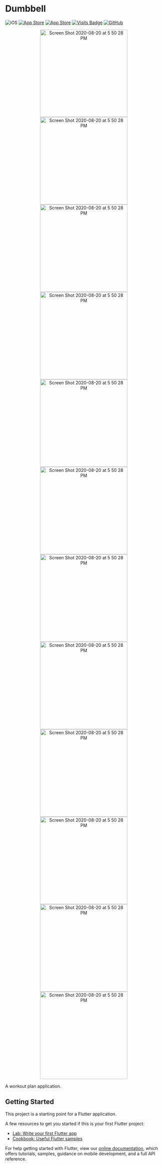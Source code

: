 # Dumbbell

![iOS](https://img.shields.io/badge/iOS-12%20-blue)
[![App Store](https://img.shields.io/itunes/v/1462586545?label=App%20Store)](https://apps.apple.com/us/app/dumbbell-workout-planner/id1462586545)
[![App Store](https://img.shields.io/badge/Price-Free-orange)](https://img.shields.io/badge/Price-Free-orange)
[![Visits Badge](https://badges.pufler.dev/visits/livinglist/Dumbbell)](https://badges.pufler.dev)
[![GitHub](https://img.shields.io/github/stars/livinglist/Dumbbell?style=social)](https://img.shields.io/github/stars/livinglist/Dumbbell?style=social)

<p align="center">
<img width="280" alt="Screen Shot 2020-08-20 at 5 50 28 PM" src="https://user-images.githubusercontent.com/7277662/110429163-5c141300-805f-11eb-9250-833fb47a40e2.png">
  <img width="280" alt="Screen Shot 2020-08-20 at 5 50 28 PM" src="https://user-images.githubusercontent.com/7277662/110435244-a5686080-8067-11eb-94d4-018f9514eb5c.png">
<img width="280" alt="Screen Shot 2020-08-20 at 5 50 28 PM" src="https://user-images.githubusercontent.com/7277662/110429222-73530080-805f-11eb-8fd3-80428b335c75.png">
<img width="280" alt="Screen Shot 2020-08-20 at 5 50 28 PM" src="https://user-images.githubusercontent.com/7277662/110429249-7bab3b80-805f-11eb-8159-2dccfb54a717.png">
<img width="280" alt="Screen Shot 2020-08-20 at 5 50 28 PM" src="https://user-images.githubusercontent.com/7277662/110429273-81a11c80-805f-11eb-9351-11a87f0819f6.png">
<img width="280" alt="Screen Shot 2020-08-20 at 5 50 28 PM" src="https://user-images.githubusercontent.com/7277662/110429288-8665d080-805f-11eb-87c6-05994c18652e.png">
<img width="280" alt="Screen Shot 2020-08-20 at 5 50 28 PM" src="https://user-images.githubusercontent.com/7277662/110429207-6b935c00-805f-11eb-8346-f1c0f15b6527.png">
<img width="280" alt="Screen Shot 2020-08-20 at 5 50 28 PM" src="https://user-images.githubusercontent.com/7277662/110429317-8e257500-805f-11eb-9338-534869bc155e.png">
<img width="280" alt="Screen Shot 2020-08-20 at 5 50 28 PM" src="https://user-images.githubusercontent.com/7277662/110429637-17d54280-8060-11eb-9bb2-859cce3aafdb.png">
<img width="280" alt="Screen Shot 2020-08-20 at 5 50 28 PM" src="https://user-images.githubusercontent.com/7277662/110429311-8cf44800-805f-11eb-8cab-4f67d357638c.png">
<img width="280" alt="Screen Shot 2020-08-20 at 5 50 28 PM" src="https://user-images.githubusercontent.com/7277662/110429481-e0669600-805f-11eb-9ec5-297914cf4c2b.png">
<img width="280" alt="Screen Shot 2020-08-20 at 5 50 28 PM" src="https://user-images.githubusercontent.com/7277662/110429472-dd6ba580-805f-11eb-8a25-5d2c4ab475e2.png">
<p/>

A workout plan application.

## Getting Started

This project is a starting point for a Flutter application.

A few resources to get you started if this is your first Flutter project:

- [Lab: Write your first Flutter app](https://flutter.io/docs/get-started/codelab)
- [Cookbook: Useful Flutter samples](https://flutter.io/docs/cookbook)

For help getting started with Flutter, view our 
[online documentation](https://flutter.io/docs), which offers tutorials, 
samples, guidance on mobile development, and a full API reference.
